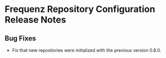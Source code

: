 # Frequenz Repository Configuration Release Notes

## Bug Fixes

- Fix that new repositories were initialized with the previous version 0.8.0.
